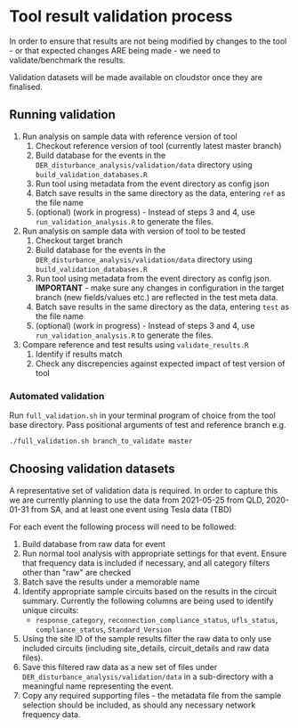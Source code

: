 # Tool result validation process

In order to ensure that results are not being modified by changes to the tool - or that expected changes ARE being made - we need to validate/benchmark the results.

Validation datasets will be made available on cloudstor once they are finalised.

## Running validation

1. Run analysis on sample data with reference version of tool
    1. Checkout reference version of tool (currently latest master branch)
    2. Build database for the events in the `DER_disturbance_analysis/validation/data` directory using `build_validation_databases.R`
    3. Run tool using metadata from the event directory as config json
    4. Batch save results in the same directory as the data, entering `ref` as the file name
    5. (optional) (work in progress) - Instead of steps 3 and 4, use `run_validation_analysis.R` to generate the files.
2. Run analysis on sample data with version of tool to be tested
    1. Checkout target branch
    2. Build database for the events in the `DER_disturbance_analysis/validation/data` directory using `build_validation_databases.R`
    3. Run tool using metadata from the event directory as config json. __IMPORTANT__ - make sure any changes in configuration in the target branch (new fields/values etc.) are reflected in the test meta data.
    4. Batch save results in the same directory as the data, entering `test` as the file name
    5. (optional) (work in progress) - Instead of steps 3 and 4, use `run_validation_analysis.R` to generate the files.
3. Compare reference and test results using `validate_results.R`
    1. Identify if results match
    2. Check any discrepencies against expected impact of test version of tool

### Automated validation

Run `full_validation.sh` in your terminal program of choice from the tool base directory.
Pass positional arguments of test and reference branch e.g.
```bash
./full_validation.sh branch_to_validate master
```

## Choosing validation datasets

A representative set of validation data is required. In order to capture this we are currently planning to use the data from 2021-05-25 from QLD, 2020-01-31 from SA, and at least one event using Tesla data (TBD)

For each event the following process will need to be followed:

1. Build database from raw data for event
2. Run normal tool analysis with appropriate settings for that event. Ensure that frequency data is included if necessary, and all category filters other than "raw" are checked
3. Batch save the results under a memorable name
4. Identify appropriate sample circuits based on the results in the circuit summary. Currently the following columns are being used to identify unique circuits:
    * `response_category`, `reconnection_compliance_status`, `ufls_status`, `compliance_status`, `Standard_Version`
5. Using the site ID of the sample results filter the raw data to only use included circuits (including site_details, circuit_details and raw data files). 
6. Save this filtered raw data as a new set of files under `DER_disturbance_analysis/validation/data` in a sub-directory with a meaningful name representing the event.
7. Copy any required supporting files - the metadata file from the sample selection should be included, as should any necessary network frequency data.
